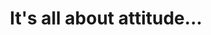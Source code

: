 ---
layout: page
title: It's all about attitude...
description: Monocular spacecraft pose estimation from a single image
img: /assets/img/attitude.png
github: https://github.com/ljazzal/spacecraft-pose-estimation
importance: 2
category: 2020
---